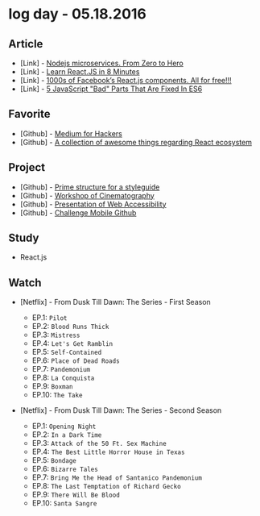 # log day - 05.18.2016

## Article 

- \[Link\] - [Nodejs microservices. From Zero to Hero](https://medium.com/adopting-microservices-architecture/nodejs-microservices-from-zero-to-hero-pt1-279548cb4080#.yhgstr1h1)
- \[Link\] - [Learn React.JS in 8 Minutes](https://medium.com/learning-new-stuff/learn-react-js-in-7-min-92a1ef023003#.f23mao57d)
- \[Link\] - [1000s of Facebook’s React.js components. All for free!!!](https://medium.com/@harshabhat86/1000s-of-facebook-s-react-js-components-all-for-free-dcf28c7d2757#.ww3o0lqnp)
- \[Link\] - [5 JavaScript "Bad" Parts That Are Fixed In ES6](https://medium.com/@rajaraodv/5-javascript-bad-parts-that-are-fixed-in-es6-c7c45d44fd81#.iimjldcy0)


## Favorite 

- \[Github\] - [Medium for Hackers](https://github.com/djadmin/medium-cli)
- \[Github\] - [A collection of awesome things regarding React ecosystem](https://github.com/enaqx/awesome-react)


## Project

- \[Github\] - [Prime structure for a styleguide](https://github.com/prime-solutions/prime-styleguide)
- \[Github\] - [Workshop of Cinematography](https://github.com/workshop-solutions/workshop-cinematography)
- \[Github\] - [Presentation of Web Accessibility](https://github.com/viewpoint-solutions/viewpoint-web-accessibility)
- \[Github\] - [Challenge Mobile Github](https://github.com/question-solutions/question-mobile-github)


## Study

- React.js


## Watch

- \[Netflix\] - From Dusk Till Dawn: The Series - First Season
  - EP.1: `Pilot`
  - EP.2: `Blood Runs Thick`
  - EP.3: `Mistress`
  - EP.4: `Let's Get Ramblin`
  - EP.5: `Self-Contained`
  - EP.6: `Place of Dead Roads`
  - EP.7: `Pandemonium`
  - EP.8: `La Conquista`
  - EP.9: `Boxman`
  - EP.10: `The Take`

- \[Netflix\] - From Dusk Till Dawn: The Series - Second Season
  - EP.1: `Opening Night`
  - EP.2: `In a Dark Time`
  - EP.3: `Attack of the 50 Ft. Sex Machine`
  - EP.4: `The Best Little Horror House in Texas`
  - EP.5: `Bondage`
  - EP.6: `Bizarre Tales`
  - EP.7: `Bring Me the Head of Santanico Pandemonium`
  - EP.8: `The Last Temptation of Richard Gecko`
  - EP.9: `There Will Be Blood`
  - EP.10: `Santa Sangre`
